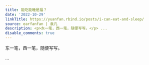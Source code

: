 ```yaml
---
title: 能吃能睡是福？
date: '2022-10-29'
linkTitle: https://yuanfan.rbind.io/posts/i-can-eat-and-sleep/
source: earfanfan | 袁凡
description: <p>东一笔，西一笔，随便写写。</p> ...
disable_comments: true
---
```

<p>东一笔，西一笔，随便写写。</p> ...